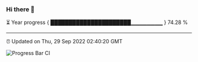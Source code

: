 ### Hi there 👋

⏳ Year progress { ██████████████████████▁▁▁▁▁▁▁▁ } 74.28 %

---

⏰ Updated on Thu, 29 Sep 2022 02:40:20 GMT

![Progress Bar CI](https://github.com/ZhaoGui/ZhaoGui/workflows/Progress%20Bar%20CI/badge.svg)
